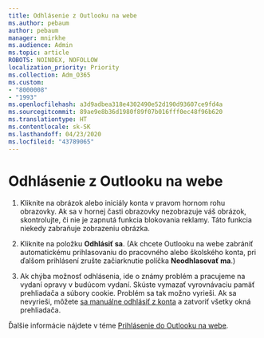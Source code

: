 ```yaml
---
title: Odhlásenie z Outlooku na webe
ms.author: pebaum
author: pebaum
manager: mnirkhe
ms.audience: Admin
ms.topic: article
ROBOTS: NOINDEX, NOFOLLOW
localization_priority: Priority
ms.collection: Adm_O365
ms.custom:
- "8000008"
- "1993"
ms.openlocfilehash: a3d9adbea318e4302490e52d190d93607ce9fd4a
ms.sourcegitcommit: 89ae9e8b36d1980f89f07b016fff0ec48f96b620
ms.translationtype: HT
ms.contentlocale: sk-SK
ms.lasthandoff: 04/23/2020
ms.locfileid: "43789065"
---
```

# <a name="sign-out-of-outlook-on-the-web"></a>Odhlásenie z Outlooku na webe

1. Kliknite na obrázok alebo iniciály konta v pravom hornom rohu obrazovky. Ak sa v hornej časti obrazovky nezobrazuje váš obrázok, skontrolujte, či nie je zapnutá funkcia blokovania reklamy. Táto funkcia niekedy zabraňuje zobrazeniu obrázka.

2. Kliknite na položku **Odhlásiť sa**. (Ak chcete Outlooku na webe zabrániť automatickému prihlasovaniu do pracovného alebo školského konta, pri ďalšom prihlásení zrušte začiarknutie políčka **Neodhlasovať ma**.)

3. Ak chýba možnosť odhlásenia, ide o známy problém a pracujeme na vydaní opravy v budúcom vydaní.  Skúste vymazať vyrovnávaciu pamäť prehliadača a súbory cookie. Problém sa tak možno vyrieši.  Ak sa nevyrieši, môžete [sa manuálne odhlásiť z konta](https://login.live.com/logout.srf) a zatvoriť všetky okná prehliadača.

Ďalšie informácie nájdete v téme [Prihlásenie do Outlooku na webe](https://support.office.com/article/how-to-sign-in-to-outlook-on-the-web-763fab4d-0138-4814-b450-37fc286bcb79).
